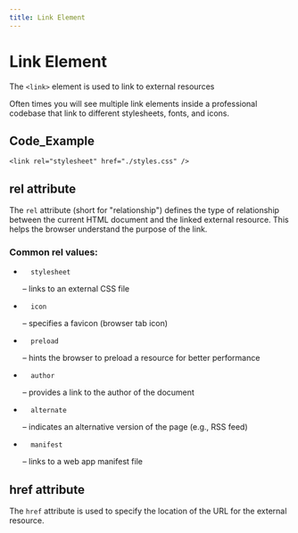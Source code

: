 ```yaml
---
title: Link Element
---
```


Link Element
============

The `<link>` element is used to link to external resources

Often times you will see multiple link elements inside a professional codebase that link to different stylesheets, fonts, and icons.

Code\_Example
-------------

    <link rel="stylesheet" href="./styles.css" />

rel attribute
-------------

The `rel` attribute (short for "relationship") defines the type of relationship between the current HTML document and the linked external resource. This helps the browser understand the purpose of the link.

### Common rel values:

*       stylesheet
    
    – links to an external CSS file
*       icon
    
    – specifies a favicon (browser tab icon)
*       preload
    
    – hints the browser to preload a resource for better performance
*       author
    
    – provides a link to the author of the document
*       alternate
    
    – indicates an alternative version of the page (e.g., RSS feed)
*       manifest
    
    – links to a web app manifest file

href attribute
--------------

The `href` attribute is used to specify the location of the URL for the external resource.